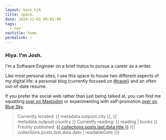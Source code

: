 ```yaml
---
layout: base.njk
title: space.
date: 2024-12-01 09:01:00
tags:
  - nav
navtitle: home
permalink: /
---
```


<div class="content">

### Hiya. I'm Josh.

I'm a Software Engineer on a brief hiatus to pursue a career as a writer.

Like most personal sites, I use this space to house two different aspects of my digital life: a personal blog (currently focused on [#travel](/tags/travel)) and an often out-of-date resume.

If you prefer the social web rather than just being talked at, you can find me squatting <a rel="me" href="{{ metadata.author.social.mastodon }}">over on Mastodon</a> or experimenting with self-promotion <a href="{{ metadata.author.social.bluesky }}">over on Blue Sky</a>.

> Currently located: {{ metadata.outpost.city }}, {{ metadata.outpost.country }}
> Currently reading: {{ reading | books }}
> Freshly published: <a href="{{ collections.posts.last.url }}">{{ collections.posts.last.data.title }}</a> ({{ collections.posts.last.data.date | readableDate }})

</div>
